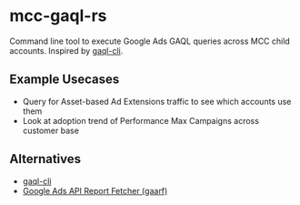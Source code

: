 # mcc-gaql-rs
Command line tool to execute Google Ads GAQL queries across MCC child accounts. Inspired by [gaql-cli](https://github.com/getyourguide/gaql-cli).

## Example Usecases

* Query for Asset-based Ad Extensions traffic to see which accounts use them
* Look at adoption trend of Performance Max Campaigns across customer base

## Alternatives

* [gaql-cli](https://github.com/getyourguide/gaql-cli)
* [Google Ads API Report Fetcher (gaarf)](https://github.com/google/ads-api-report-fetcher)
